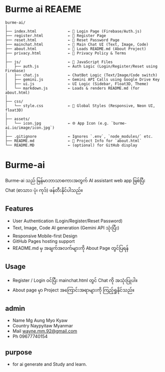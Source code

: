 # Burme ai REAEME

```
burme-ai/
│
├── index.html              ← 🔐 Login Page (Firebase/Auth.js)
├── register.html           ← 📝 Register Page
├── reset.html              ← 🔑 Reset Password Page
├── mainchat.html           ← 🤖 Main Chat UI (Text, Image, Code)
├── about.html              ← 📘 Loads README.md (About Project)
├── privacy.html            ← 🔐 Privacy Policy & Terms
│
├── js/                     ← 📁 JavaScript Files
│   ├── auth.js             ← Auth Logic (Login/Register/Reset using Firebase)
│   ├── chat.js             ← ChatBot Logic (Text/Image/Code switch)
│   ├── gemini.js           ← Gemini API Calls using Google Drive Key
│   ├── ui.js               ← UI Logic (Sidebar, Float3D, Theme)
│   └── markdown.js         ← Loads & renders README.md (for about.html)
│
├── css/
│   └── style.css           ← 🌈 Global Styles (Responsive, Neon UI, float3D)
│
├── assets/
│   └── icon.jpg            ← 🌐 App Icon (e.g. `burme-ai.io/image/icon.jpg`)
│
├── .gitignore              ← Ignores `.env`, `node_modules/` etc.
├── README.md               ← 🧾 Project Info for `about.html`
└── README.MD               ← (optional) for GitHub display
```
# Burme-ai

Burme-ai သည် မြန်မာဘာသာစကားအတွက် AI assistant web app ဖြစ်ပြီး  
Chat (စာသား၊ ပုံ၊ ကုဒ်) ဖန်တီးနိုင်ပါသည်။

## Features

- User Authentication (Login/Register/Reset Password)
- Text, Image, Code AI generation (Gemini API သုံးပြီး)
- Responsive Mobile-first Design
- GitHub Pages hosting support
- README.md မှ အချက်အလက်များကို About Page တွင်ပြရန်

## Usage

- Register / Login ဝင်ပြီး mainchat.html တွင် Chat ကို အသုံးပြုပါ။
- About page မှာ Project အကြောင်းအရာများကို ကြည့်ရှုနိုင်သည်။

## admin
- Name     Mg Aung Myo Kyaw
- Country  Naypyitaw Myanmar 
- Mail     wayne.mm.92@gmail.com
- Ph       09677740154

## purpose 
- for ai generate and Study and learn. 
